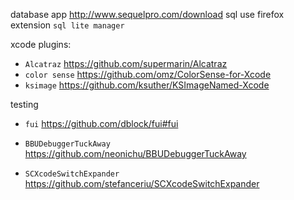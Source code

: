 
database app
http://www.sequelpro.com/download
sql use firefox extension ```sql lite manager```


xcode plugins: 
* `Alcatraz` https://github.com/supermarin/Alcatraz
* `color sense` https://github.com/omz/ColorSense-for-Xcode
* `ksimage` https://github.com/ksuther/KSImageNamed-Xcode

testing
* `fui` https://github.com/dblock/fui#fui

* `BBUDebuggerTuckAway` https://github.com/neonichu/BBUDebuggerTuckAway
* `SCXcodeSwitchExpander` https://github.com/stefanceriu/SCXcodeSwitchExpander
